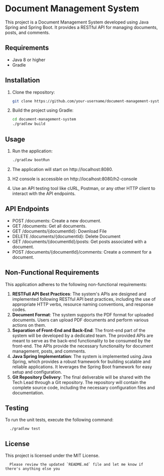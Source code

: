 # Document Management System

This project is a Document Management System developed using Java Spring and Spring Boot. It provides a RESTful API for managing documents, posts, and comments.

## Requirements

- Java 8 or higher
- Gradle

## Installation

1. Clone the repository:

   ```bash
   git clone https://github.com/your-username/document-management-system.git

2. Build the project using Gradle:

    ```bash
    cd document-management-system
    ./gradlew build


## Usage
1. Run the application:

    ```bash
    ./gradlew bootRun
2. The application will start on http://localhost:8080.
3. H2 console is accessible on http://localhost:8080/h2-console 

3. Use an API testing tool like cURL, Postman, or any other HTTP client to interact with the API endpoints.

## API Endpoints
* POST /documents: Create a new document.
* GET /documents: Get all documents.
* GET /documents/{documentId}: Download File
* DELETE /documents/{documentId}: Delete Document
* GET /documents/{documentId}/posts: Get posts associated with a document.
* POST /documents/{documentId}/comments: Create a comment for a document.

## Non-Functional Requirements
This application adheres to the following non-functional requirements:

1. **RESTFull API Best Practices**: The system's APIs are designed and implemented following RESTful API best practices, including the use of appropriate HTTP verbs, resource naming conventions, and response codes.
2. **Document Format**: The system supports the PDF format for uploaded documents. Users can upload PDF documents and perform various actions on them.
3. **Separation of Front-End and Back-End**: The front-end part of the system will be developed by a dedicated team. The provided APIs are meant to serve as the back-end functionality to be consumed by the front-end. The APIs provide the necessary functionality for document management, posts, and comments.
4. **Java Spring Implementation**: The system is implemented using Java Spring, which provides a robust framework for building scalable and reliable applications. It leverages the Spring Boot framework for easy setup and configuration.
5. **Git Repository Delivery**: The final deliverable will be shared with the Tech Lead through a Git repository. The repository will contain the complete source code, including the necessary configuration files and documentation.


## Testing
To run the unit tests, execute the following command:

      ./gradlew test

## License
This project is licensed under the MIT License.

      Please review the updated `README.md` file and let me know if there's anything else you
